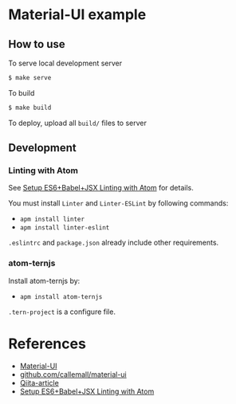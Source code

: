 # Material-UI example

## How to use

To serve local development server

```sh
$ make serve
```

To build

```sh
$ make build
```

To deploy, upload all ```build/``` files to server

## Development

### Linting with Atom

See [Setup ES6+Babel+JSX Linting with Atom](https://gist.github.com/darokel/90fe5c8ad8df5efcab6b) for details.

You must install ```Linter``` and ```Linter-ESLint``` by following commands:

- ```apm install linter```
- ```apm install linter-eslint```

```.eslintrc``` and ```package.json``` already include other requirements.

### atom-ternjs

Install atom-ternjs by:

- ```apm install atom-ternjs```

```.tern-project``` is a configure file.


# References
- [Material-UI](http://www.material-ui.com/)
- [github.com/callemall/material-ui](https://github.com/callemall/material-ui)
- [Qiita-article](http://qiita.com/takaki@github/items/724d97a20d3ae194ded4)
- [Setup ES6+Babel+JSX Linting with Atom](https://gist.github.com/darokel/90fe5c8ad8df5efcab6b)

